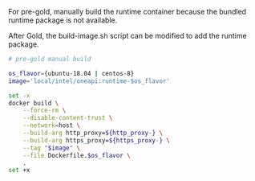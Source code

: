 For pre-gold, manually build the runtime container because the bundled runtime package is not available.

After Gold, the build-image.sh script can be modified to add the runtime package.

```sh
# pre-gold manual build

os_flavor={ubuntu-18.04 | centos-8}
image='local/intel/oneapi:runtime-$os_flavor'

set -x
docker build \
    --force-rm \
    --disable-content-trust \
    --network=host \
    --build-arg http_proxy=${http_proxy-} \
    --build-arg https_proxy=${https_proxy-} \
    --tag "$image" \
    --file Dockerfile.$os_flavor \
    .
set +x

```
